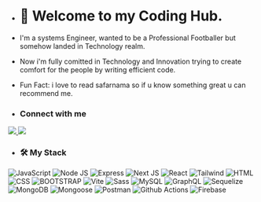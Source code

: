 - # 👋 Welcome to my Coding Hub.
- I'm a systems Engineer, wanted to be a Professional Footballer but somehow landed in Technology realm.
- Now i'm fully comitted in Technology and Innovation trying to create comfort for the people by writing efficient code.
- Fun Fact: i love to read safarnama so if u know something great u can recommend me.

- ### Connect with me
  <p align="center">
 <a href="https://www.linkedin.com/in/haseeb-ahmad-640b81213/">
  <img src="https://img.shields.io/badge/linkedin-Haseeb%20Ahmad-blue?style=flat-square&logo=linkedin">
 </a>
 <a href="mailto:haseebahmad0027@gmail.com">
  <img src="https://img.shields.io/badge/Email-haseebahmad0027%40gmail.com-red?style=flat-square&logo=gmail&logoColor=white">
 </a>
</p>


- ### 🛠️ My Stack
<!-- https://github.com/simple-icons/simple-icons/blob/develop/slugs.md -->
![JavaScript](https://img.shields.io/badge/-JavaScript-black?style=flat-square&logo=javascript) 
![Node JS](https://img.shields.io/badge/-Node_JS-black?style=for-the-badge&logo=nodedotjs) 
![Express](https://img.shields.io/badge/-Express-black?style=flat-square&logo=express) 
![Next JS](https://img.shields.io/badge/-Next_JS-black?style=for-the-badge&logo=nextdotjs) 
![React](https://img.shields.io/badge/-React%20JS-black?style=flat-square&logo=react)
![Tailwind](https://img.shields.io/badge/-Tailwind%20CSS-black?style=flat-square&logo=tailwindcss)
![HTML](https://img.shields.io/badge/-HTML-black?style=flat-square&logo=html) 
![CSS](https://img.shields.io/badge/-CSS-black?style=flat-square&logo=css) 
![BOOTSTRAP](https://img.shields.io/badge/-Bootstrap-black?style=flat-square&logo=bootstrap) 
![Vite](https://img.shields.io/badge/-Vite-black?style=flat-square&logo=vite) 
![Sass](https://img.shields.io/badge/-Sass-black?style=flat-square&logo=sass)
![MySQL](https://img.shields.io/badge/-MySQL-black?style=flat-square&logo=mysql)
![GraphQL](https://img.shields.io/badge/-Graph%20QL-black?style=flat-square&logo=graphq) 
![Sequelize](https://img.shields.io/badge/-Sequelize-black?style=flat-square&logo=sequelize)
![MongoDB](https://img.shields.io/badge/-MongoDB-black?style=flat-square&logo=mongodb)
![Mongoose](https://img.shields.io/badge/-Mongoose-black?style=flat-square&logo=mongoose)
![Postman](https://img.shields.io/badge/-Postman-black?style=flat-square&logo=postman)
![Github Actions](https://img.shields.io/badge/-GitHub%20Actions-black?style=flat-square&logo=githubactions)
![Firebase](https://img.shields.io/badge/-Firebase-black?style=flat-square&logo=firebase) 



<!---
Haseeb-Ahmad10/Haseeb-Ahmad10 is a ✨ special ✨ repository because its `README.md` (this file) appears on your GitHub profile.
You can click the Preview link to take a look at your changes.
--->
